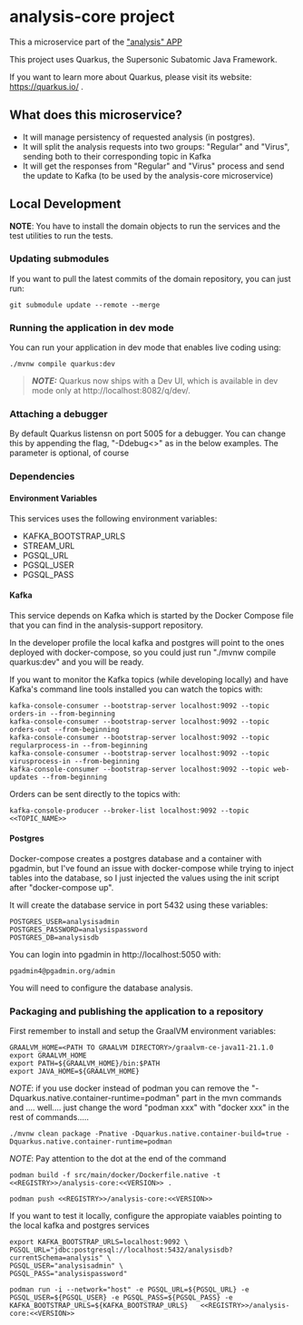 # analysis-core project

This a microservice part of the ["analysis" APP](https://github.com/luisarizmendi/analysis)

This project uses Quarkus, the Supersonic Subatomic Java Framework.

If you want to learn more about Quarkus, please visit its website: https://quarkus.io/ .

## What does this microservice?

* It will manage persistency of requested analysis (in postgres). 
* It will split the analysis requests into two groups: "Regular" and "Virus", sending both to their corresponding topic in Kafka
* It will get the responses from "Regular" and "Virus" process and send the update to Kafka (to be used by the analysis-core microservice)

## Local Development

__NOTE__: You have to install the domain objects to run the services and the test utilities to run the tests. 



### Updating submodules

If you want to pull the latest commits of the domain repository, you can just run:

```
git submodule update --remote --merge
```

### Running the application in dev mode

You can run your application in dev mode that enables live coding using:
```shell script
./mvnw compile quarkus:dev
```

> **_NOTE:_**  Quarkus now ships with a Dev UI, which is available in dev mode only at http://localhost:8082/q/dev/.


### Attaching a debugger

By default Quarkus listensn on port 5005 for a debugger.  You can change this by appending the flag, "-Ddebug<<PORT NUMBER>>" as in the below examples.  The parameter is optional, of course

### Dependencies
#### Environment Variables

This services uses the following environment variables:
* KAFKA_BOOTSTRAP_URLS
* STREAM_URL
* PGSQL_URL
* PGSQL_USER
* PGSQL_PASS

#### Kafka
This service depends on Kafka which is started by the Docker Compose file that you can find in the analysis-support repository.

In the developer profile the local kafka and postgres will point to the ones deployed with docker-compose, so you could just run "./mvnw compile quarkus:dev" and you will be ready.


If you want to monitor the Kafka topics (while developing locally) and have Kafka's command line tools installed you can watch the topics with:

```shell script
kafka-console-consumer --bootstrap-server localhost:9092 --topic orders-in --from-beginning
kafka-console-consumer --bootstrap-server localhost:9092 --topic orders-out --from-beginning
kafka-console-consumer --bootstrap-server localhost:9092 --topic regularprocess-in --from-beginning
kafka-console-consumer --bootstrap-server localhost:9092 --topic virusprocess-in --from-beginning
kafka-console-consumer --bootstrap-server localhost:9092 --topic web-updates --from-beginning
```

Orders can be sent directly to the topics with:

```shell script
kafka-console-producer --broker-list localhost:9092 --topic <<TOPIC_NAME>>
```

#### Postgres

Docker-compose creates a postgres database and a container with pgadmin, but I've found an issue with docker-compose while trying to inject tables into the database, so I just injected the values using the init script after "docker-compose up".

It will create the database service in port 5432 using these variables:

```shell script
POSTGRES_USER=analysisadmin
POSTGRES_PASSWORD=analysispassword
POSTGRES_DB=analysisdb
```

You can login into pgadmin in http://localhost:5050 with:

```shell script
pgadmin4@pgadmin.org/admin
```

You will need to configure the database analysis.

### Packaging and publishing the application to a repository

First remember to install and setup the GraalVM environment variables:

```shell
GRAALVM_HOME=<PATH TO GRAALVM DIRECTORY>/graalvm-ce-java11-21.1.0
export GRAALVM_HOME
export PATH=${GRAALVM_HOME}/bin:$PATH
export JAVA_HOME=${GRAALVM_HOME}
```

_NOTE_: if you use docker instead of podman you can remove the "-Dquarkus.native.container-runtime=podman" part in the mvn commands and .... well.... just change the word "podman xxx" with "docker xxx" in the rest of commands.....



```shell
./mvnw clean package -Pnative -Dquarkus.native.container-build=true -Dquarkus.native.container-runtime=podman
```

_NOTE_: Pay attention to the dot at the end of the command

```shell
podman build -f src/main/docker/Dockerfile.native -t <<REGISTRY>>/analysis-core:<<VERSION>> .
```


```shell
podman push <<REGISTRY>>/analysis-core:<<VERSION>>
```

If you want to test it locally, configure the appropiate vaiables pointing to the local kafka and postgres services


```shell
export KAFKA_BOOTSTRAP_URLS=localhost:9092 \
PGSQL_URL="jdbc:postgresql://localhost:5432/analysisdb?currentSchema=analysis" \
PGSQL_USER="analysisadmin" \
PGSQL_PASS="analysispassword"
```

```shell
podman run -i --network="host" -e PGSQL_URL=${PGSQL_URL} -e PGSQL_USER=${PGSQL_USER} -e PGSQL_PASS=${PGSQL_PASS} -e KAFKA_BOOTSTRAP_URLS=${KAFKA_BOOTSTRAP_URLS}   <<REGISTRY>>/analysis-core:<<VERSION>>
```

